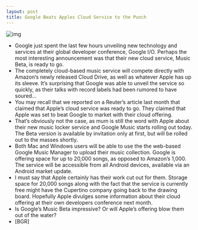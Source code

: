 ```yaml
---
layout: post
title: Google Beats Apples Cloud Service to the Punch
---
```

![img](http://media.idownloadblog.com/wp-content/uploads/2011/05/musicbeta-e1305050005344.jpg)
* Google just spent the last few hours unveiling new technology and services at their global developer conference, Google I/O. Perhaps the most interesting announcement was that their new cloud service, Music Beta, is ready to go.
* The completely cloud-based music service will compete directly with Amazon‘s newly released Cloud Drive, as well as whatever Apple has up its sleeve. It’s surprising that Google was able to unveil the service so quickly, as their talks with record labels had been rumored to have soured…
* You may recall that we reported on a Reuter’s article last month that claimed that Apple’s cloud service was ready to go. They claimed that Apple was set to beat Google to market with their cloud offering.
* That’s obviously not the case, as mum is still the word with Apple about their new music locker service and Google Music starts rolling out today. The Beta version is available by invitation only at first, but will be rolled out to the masses shortly.
* Both Mac and Windows users will be able to use the the web-based Google Music Manager to upload their music collection. Google is offering space for up to 20,000 songs, as opposed to Amazon’s 1,000. The service will be accessible from all Android devices, available via an Android market update.
* I must say that Apple certainly has their work cut out for them. Storage space for 20,000 songs along with the fact that the service is currently free might have the Cupertino company going back to the drawing board. Hopefully Apple divulges some information about their cloud offering at their own developers conference next month.
* Is Google’s Music Beta impressive? Or will Apple’s offering blow them out of the water?
* [BGR]

